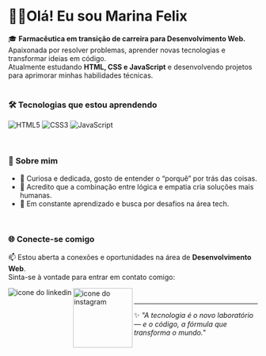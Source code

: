 #  👩‍💻Olá! Eu sou Marina Felix

🎓 **Farmacêutica em transição de carreira para Desenvolvimento Web.**  
Apaixonada por resolver problemas, aprender novas tecnologias e transformar ideias em código.  
Atualmente estudando **HTML, CSS e JavaScript** e desenvolvendo projetos para aprimorar minhas habilidades técnicas.  
<br>

### 🛠️ **Tecnologias que estou aprendendo**
![HTML5](https://img.shields.io/badge/HTML5-E34F26?style=for-the-badge&logo=html5&logoColor=white)
![CSS3](https://img.shields.io/badge/CSS3-1572B6?style=for-the-badge&logo=css3&logoColor=white)
![JavaScript](https://img.shields.io/badge/JavaScript-F7DF1E?style=for-the-badge&logo=javascript&logoColor=black)

<br>

### 🌱 **Sobre mim**
- 🧠 Curiosa e dedicada, gosto de entender o “porquê” por trás das coisas.  
- 🧩 Acredito que a combinação entre lógica e empatia cria soluções mais humanas.  
- 🚀 Em constante aprendizado e busca por desafios na área tech.  

<br>


### 🌐 **Conecte-se comigo**
📫 Estou aberta a conexões e oportunidades na área de **Desenvolvimento Web**.  
Sinta-se à vontade para entrar em contato comigo:

<a href="https://www.linkedin.com/in/marina-felix-960667162/)">
<img align="left" alt="icone do linkedin" widht="120px" src="https://img.shields.io/badge/LinkedIn-0077B5?style=for-the-badge&logo=linkedin&logoColor=white"/>  
</a>    

<a href="https://www.instagram.com/maarinafelix">
<img align="left" alt="icone do instagram" width="120px" src="https://img.shields.io/badge/Instagram-E4405F?style=for-the-badge&logo=instagram&logoColor=white"/> 
</a>
<br>

---

✨ *"A tecnologia é o novo laboratório — e o código, a fórmula que transforma o mundo."*




